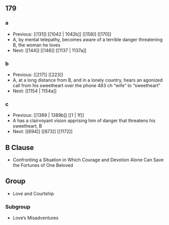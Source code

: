 ## 179
### a
- Previous: [[131]] [[1042 | 1042b]] [[158]] [[170]] 
- A, by mental telepathy, becomes aware of a terrible danger threatening B, the woman he loves
- Next: [[144]] [[146]] [[1137 | 1137a]] 

### b
- Previous: [[217]] [[223]] 
- A, at a long distance from B, and in a lonely country, hears an agonized call from his sweetheart over the phone 483 ch “wife” to “sweetheart”
- Next: [[1154 | 1154a]] 

### c
- Previous: [[1389 | 1389b]] [[1 | 1f]] 
- A has a clairvoyant vision apprising him of danger that threatens his sweetheart, B
- Next: [[694]] [[873]] [[1172]] 

## B Clause
- Confronting a Situation in Which Courage and Devotion Alone Can Save the Fortunes of One Beloved

## Group
- Love and Courtship

### Subgroup
- Love’s Misadventures

